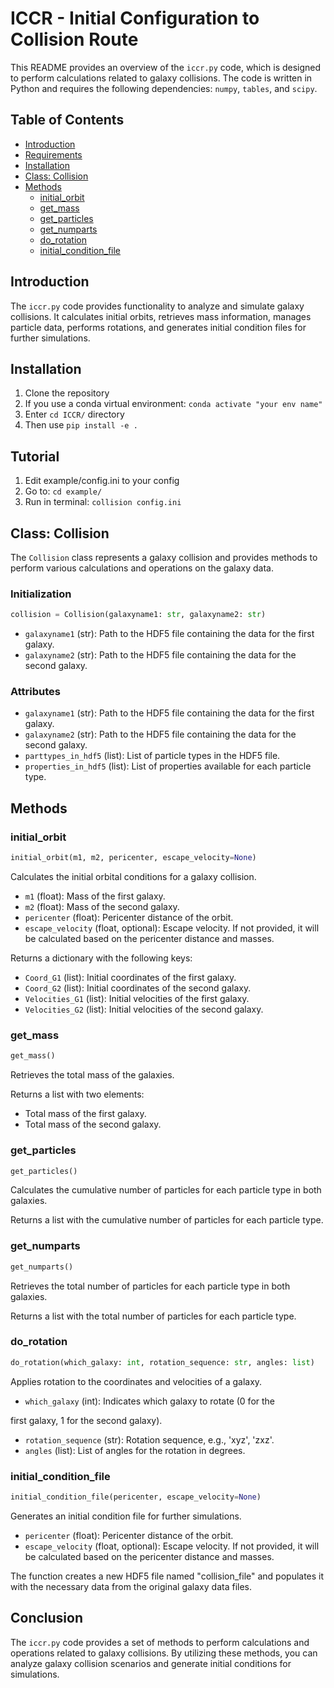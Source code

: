 # ICCR - Initial Configuration to Collision Route

This README provides an overview of the `iccr.py` code, which is designed to perform calculations related to galaxy collisions. The code is written in Python and requires the following dependencies: `numpy`, `tables`, and `scipy`.

## Table of Contents
- [Introduction](#introduction)
- [Requirements](#requirements)
- [Installation](#installation)
- [Class: Collision](#class-collision)
- [Methods](#methods)
  - [initial_orbit](#initial_orbit)
  - [get_mass](#get_mass)
  - [get_particles](#get_particles)
  - [get_numparts](#get_numparts)
  - [do_rotation](#do_rotation)
  - [initial_condition_file](#initial_condition_file)

## Introduction
The `iccr.py` code provides functionality to analyze and simulate galaxy collisions. It calculates initial orbits, retrieves mass information, manages particle data, performs rotations, and generates initial condition files for further simulations.

## Installation
1. Clone the repository
2. If you use a conda virtual environment: `conda activate "your env name"`
3. Enter `cd ICCR/` directory
4. Then use `pip install -e .`

## Tutorial
1. Edit example/config.ini to your config
2. Go to: `cd example/`
3. Run in terminal: `collision config.ini`

## Class: Collision
The `Collision` class represents a galaxy collision and provides methods to perform various calculations and operations on the galaxy data.

### Initialization
```python
collision = Collision(galaxyname1: str, galaxyname2: str)
```
- `galaxyname1` (str): Path to the HDF5 file containing the data for the first galaxy.
- `galaxyname2` (str): Path to the HDF5 file containing the data for the second galaxy.

### Attributes
- `galaxyname1` (str): Path to the HDF5 file containing the data for the first galaxy.
- `galaxyname2` (str): Path to the HDF5 file containing the data for the second galaxy.
- `parttypes_in_hdf5` (list): List of particle types in the HDF5 file.
- `properties_in_hdf5` (list): List of properties available for each particle type.

## Methods

### initial_orbit
```python
initial_orbit(m1, m2, pericenter, escape_velocity=None)
```
Calculates the initial orbital conditions for a galaxy collision.

- `m1` (float): Mass of the first galaxy.
- `m2` (float): Mass of the second galaxy.
- `pericenter` (float): Pericenter distance of the orbit.
- `escape_velocity` (float, optional): Escape velocity. If not provided, it will be calculated based on the pericenter distance and masses.

Returns a dictionary with the following keys:
- `Coord_G1` (list): Initial coordinates of the first galaxy.
- `Coord_G2` (list): Initial coordinates of the second galaxy.
- `Velocities_G1` (list): Initial velocities of the first galaxy.
- `Velocities_G2` (list): Initial velocities of the second galaxy.

### get_mass
```python
get_mass()
```
Retrieves the total mass of the galaxies.

Returns a list with two elements:
- Total mass of the first galaxy.
- Total mass of the second galaxy.

### get_particles
```python
get_particles()
```
Calculates the cumulative number of particles for each particle type in both galaxies.

Returns a list with the cumulative number of particles for each particle type.

### get_numparts
```python
get_numparts()
```
Retrieves the total number of particles for each particle type in both galaxies.

Returns a list with the total number of particles for each particle type.

### do_rotation
```python
do_rotation(which_galaxy: int, rotation_sequence: str, angles: list)
```
Applies rotation to the coordinates and velocities of a galaxy.

- `which_galaxy` (int): Indicates which galaxy to rotate (0 for the

 first galaxy, 1 for the second galaxy).
- `rotation_sequence` (str): Rotation sequence, e.g., 'xyz', 'zxz'.
- `angles` (list): List of angles for the rotation in degrees.

### initial_condition_file
```python
initial_condition_file(pericenter, escape_velocity=None)
```
Generates an initial condition file for further simulations.

- `pericenter` (float): Pericenter distance of the orbit.
- `escape_velocity` (float, optional): Escape velocity. If not provided, it will be calculated based on the pericenter distance and masses.

The function creates a new HDF5 file named "collision_file" and populates it with the necessary data from the original galaxy data files.

## Conclusion
The `iccr.py` code provides a set of methods to perform calculations and operations related to galaxy collisions. By utilizing these methods, you can analyze galaxy collision scenarios and generate initial conditions for simulations.
